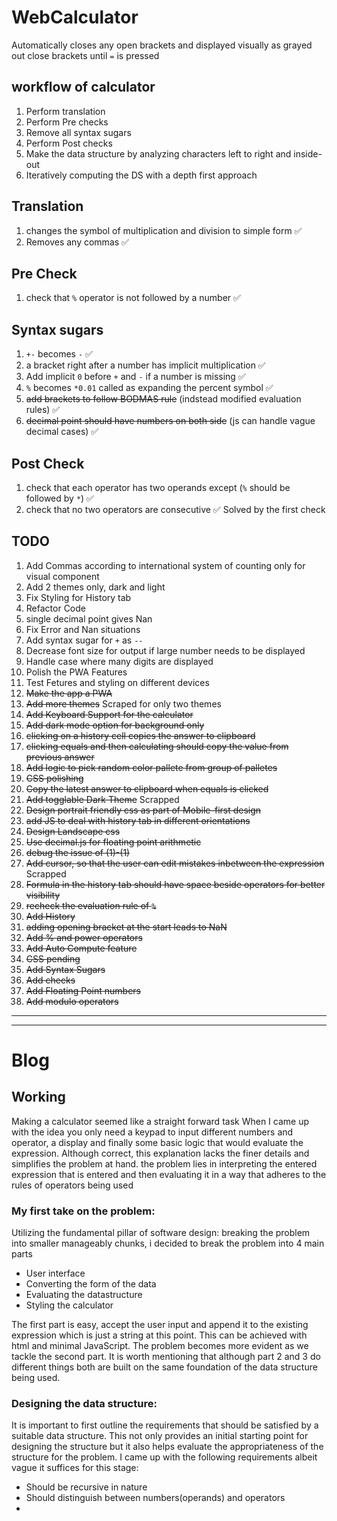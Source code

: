 # WebCalculator
Automatically closes any open brackets and displayed visually as grayed out close brackets until `=` is pressed

## workflow of calculator
1) Perform translation
1) Perform Pre checks
1) Remove all syntax sugars
1) Perform Post checks
1) Make the data structure by analyzing characters left to right and inside-out
1) Iteratively computing the DS with a depth first approach

## Translation
1) changes the symbol of multiplication and division to simple form ✅
1) Removes any commas ✅

## Pre Check
1) check that  `%` operator is not followed by a number ✅

## Syntax sugars
1) `+-` becomes `-` ✅
1) a bracket right after a number has implicit multiplication ✅
1) Add implicit `0` before `+` and `-` if a number is missing ✅
1) `%` becomes `*0.01` called as expanding the percent symbol ✅
1) ~~add brackets to follow BODMAS rule~~ (indstead modified evaluation rules) ✅ 
1) ~~decimal point should have numbers on both side~~ (js can handle vague decimal cases) ✅ 

## Post Check
1) check that each operator has two operands except (`%` should be followed by `*`) ✅
1) check that no two operators are consecutive ✅ Solved by the first check

## TODO
1) Add Commas according to international system of counting only for visual component
1) Add 2 themes only, dark and light
1) Fix Styling for History tab
1) Refactor Code
1) single decimal point gives Nan
1) Fix Error and Nan situations
1) Add syntax sugar for `+` as `--` 
1) Decrease font size for output if large number needs to be displayed
1) Handle case where many digits are displayed
1) Polish the PWA Features
1) Test Fetures and styling on different devices
1) ~~Make the app a PWA~~
1) ~~Add more themes~~ Scraped for only two themes
1) ~~Add Keyboard Support for the calculator~~
1) ~~Add dark mode option for background only~~
1) ~~clicking on a history cell copies the answer to clipboard~~
1) ~~clicking equals and then calculating should copy the value from previous answer~~
1) ~~Add logic to pick random color pallete from group of palletes~~
1) ~~CSS polishing~~
1) ~~Copy the latest answer to clipboard when equals is clicked~~
1) ~~Add togglable Dark Theme~~ Scrapped
1) ~~Design portrait friendly css as part of Mobile-first design~~
1) ~~add JS to deal with history tab in different orientations~~
1) ~~Design Landscape css~~
1) ~~Use decimal.js for floating point arithmetic~~
1) ~~debug the issue of (1)-(1)~~
1) ~~Add cursor, so that the user can edit mistakes inbetween the expression~~ Scrapped
1) ~~Formula in the history tab should have space beside operators for better visibility~~
1) ~~recheck the evaluation rule of `%`~~
1) ~~Add History~~
1) ~~adding opening bracket at the start leads to NaN~~
1) ~~Add % and power operators~~
1) ~~Add Auto Compute feature~~
1) ~~CSS pending~~
1) ~~Add Syntax Sugars~~
1) ~~Add checks~~
1) ~~Add Floating Point numbers~~
1) ~~Add modulo operators~~

---
---

# Blog

## Working
Making a calculator seemed like a straight forward task When I came up with the idea you only need a keypad to input different numbers and operator, a display and finally some basic logic that would evaluate the expression. Although correct, this explanation lacks the finer details and simplifies the problem at hand. the problem lies in interpreting the entered expression that is entered and then evaluating it in a way that adheres to the rules of operators being used

### My first take on the problem:
Utilizing the fundamental pillar of software design: breaking the problem into smaller manageably chunks, i decided to break the problem into 4 main parts
- User interface
- Converting the form of the data
- Evaluating the datastructure
- Styling the calculator

The first part is easy, accept the user input and append it to the existing expression which is just a string at this point. This can be achieved with html and minimal JavaScript. The problem becomes more evident as we tackle the second part. It is worth mentioning that although part 2 and 3 do different things both are built on the same foundation of the data structure being used.

### Designing the data structure:
It is important to first outline the requirements that should be satisfied by a suitable data structure.  This not only provides an initial starting point for designing the structure but it also helps evaluate the appropriateness of the structure for the problem. I came up with the following requirements albeit vague it suffices for this stage:
- Should be recursive in nature
- Should distinguish between numbers(operands) and operators
-
